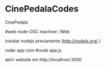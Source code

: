 CinePedalaCodes
===============

CinePedala

#web node-OSC machine:
/Web 

instalar nodejs previamente (http://nodejs.org/ ) 

rodar app com
#node app.js

abrir website em
http://localhost:3000



